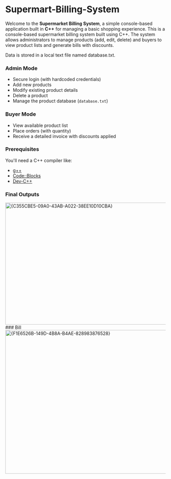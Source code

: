 # Supermart-Billing-System

Welcome to the **Supermarket Billing System**, a simple console-based application built in **C++** for managing a basic shopping experience. 
This is a console-based supermarket billing system built using C++. The system allows administrators to manage products (add, edit, delete) and buyers to view product lists and generate bills with discounts.

Data is stored in a local text file named database.txt.
### Admin Mode
- Secure login (with hardcoded credentials)
- Add new products
- Modify existing product details
- Delete a product
- Manage the product database (`database.txt`)

### Buyer Mode
- View available product list
- Place orders (with quantity)
- Receive a detailed invoice with discounts applied

### Prerequisites
You'll need a C++ compiler like:
- [g++](https://gcc.gnu.org/)
- [Code::Blocks](http://www.codeblocks.org/)
- [Dev-C++](https://sourceforge.net/projects/orwelldevcpp/)

### Final Outputs
<img width="1018" height="383" alt="{C355CBE5-09A0-43AB-A022-38EE10D10CBA}" src="https://github.com/user-attachments/assets/e0e5597b-77c4-4d77-9578-62c8ddcff6ae" />
### Bill
<img width="1016" height="451" alt="{F1E6526B-149D-4B8A-B4AE-828983876528}" src="https://github.com/user-attachments/assets/1026e05b-9ec4-49de-9211-389e5bda2850" />

